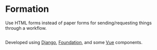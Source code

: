 # Formation

Use HTML forms instead of paper forms for sending/requesting things through a workflow.

##

Developed using [Django](https://www.djangoproject.com/), [Foundation](https://foundation.zurb.com/sites/docs/), and some [Vue](https://vuejs.org/) components.